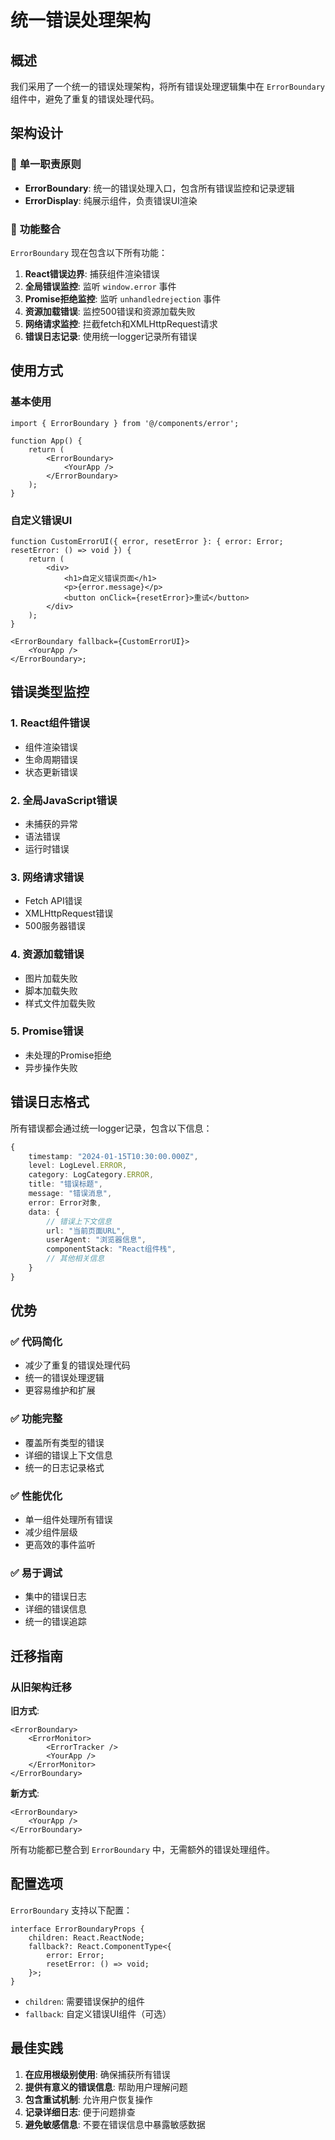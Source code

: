 # 统一错误处理架构

## 概述

我们采用了一个统一的错误处理架构，将所有错误处理逻辑集中在 `ErrorBoundary` 组件中，避免了重复的错误处理代码。

## 架构设计

### 🎯 **单一职责原则**

- **ErrorBoundary**: 统一的错误处理入口，包含所有错误监控和记录逻辑
- **ErrorDisplay**: 纯展示组件，负责错误UI渲染

### 🔧 **功能整合**

`ErrorBoundary` 现在包含以下所有功能：

1. **React错误边界**: 捕获组件渲染错误
2. **全局错误监控**: 监听 `window.error` 事件
3. **Promise拒绝监控**: 监听 `unhandledrejection` 事件
4. **资源加载错误**: 监控500错误和资源加载失败
5. **网络请求监控**: 拦截fetch和XMLHttpRequest请求
6. **错误日志记录**: 使用统一logger记录所有错误

## 使用方式

### 基本使用

```tsx
import { ErrorBoundary } from '@/components/error';

function App() {
    return (
        <ErrorBoundary>
            <YourApp />
        </ErrorBoundary>
    );
}
```

### 自定义错误UI

```tsx
function CustomErrorUI({ error, resetError }: { error: Error; resetError: () => void }) {
    return (
        <div>
            <h1>自定义错误页面</h1>
            <p>{error.message}</p>
            <button onClick={resetError}>重试</button>
        </div>
    );
}

<ErrorBoundary fallback={CustomErrorUI}>
    <YourApp />
</ErrorBoundary>;
```

## 错误类型监控

### 1. React组件错误

- 组件渲染错误
- 生命周期错误
- 状态更新错误

### 2. 全局JavaScript错误

- 未捕获的异常
- 语法错误
- 运行时错误

### 3. 网络请求错误

- Fetch API错误
- XMLHttpRequest错误
- 500服务器错误

### 4. 资源加载错误

- 图片加载失败
- 脚本加载失败
- 样式文件加载失败

### 5. Promise错误

- 未处理的Promise拒绝
- 异步操作失败

## 错误日志格式

所有错误都会通过统一logger记录，包含以下信息：

```typescript
{
    timestamp: "2024-01-15T10:30:00.000Z",
    level: LogLevel.ERROR,
    category: LogCategory.ERROR,
    title: "错误标题",
    message: "错误消息",
    error: Error对象,
    data: {
        // 错误上下文信息
        url: "当前页面URL",
        userAgent: "浏览器信息",
        componentStack: "React组件栈",
        // 其他相关信息
    }
}
```

## 优势

### ✅ **代码简化**

- 减少了重复的错误处理代码
- 统一的错误处理逻辑
- 更容易维护和扩展

### ✅ **功能完整**

- 覆盖所有类型的错误
- 详细的错误上下文信息
- 统一的日志记录格式

### ✅ **性能优化**

- 单一组件处理所有错误
- 减少组件层级
- 更高效的事件监听

### ✅ **易于调试**

- 集中的错误日志
- 详细的错误信息
- 统一的错误追踪

## 迁移指南

### 从旧架构迁移

**旧方式**:

```tsx
<ErrorBoundary>
    <ErrorMonitor>
        <ErrorTracker />
        <YourApp />
    </ErrorMonitor>
</ErrorBoundary>
```

**新方式**:

```tsx
<ErrorBoundary>
    <YourApp />
</ErrorBoundary>
```

所有功能都已整合到 `ErrorBoundary` 中，无需额外的错误处理组件。

## 配置选项

`ErrorBoundary` 支持以下配置：

```tsx
interface ErrorBoundaryProps {
    children: React.ReactNode;
    fallback?: React.ComponentType<{
        error: Error;
        resetError: () => void;
    }>;
}
```

- `children`: 需要错误保护的组件
- `fallback`: 自定义错误UI组件（可选）

## 最佳实践

1. **在应用根级别使用**: 确保捕获所有错误
2. **提供有意义的错误信息**: 帮助用户理解问题
3. **包含重试机制**: 允许用户恢复操作
4. **记录详细日志**: 便于问题排查
5. **避免敏感信息**: 不要在错误信息中暴露敏感数据
